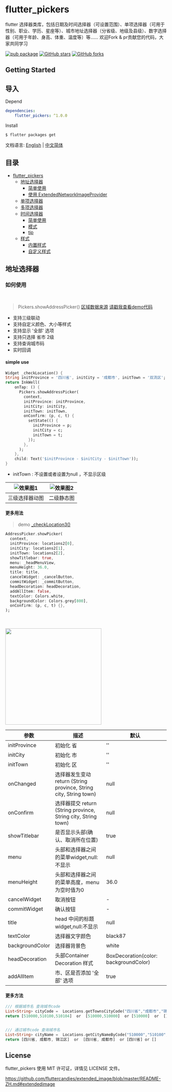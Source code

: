 flutter_pickers
====

flutter 选择器类库，包括日期及时间选择器（可设置范围）、单项选择器（可用于性别、职业、学历、星座等）、城市地址选择器（分省级、地级及县级）、数字选择器（可用于年龄、身高、体重、温度等）等…… 欢迎Fork & pr贡献您的代码，大家共同学习

[![pub package](https://img.shields.io/pub/v/flutter_pickers.svg)](https://pub.dev/packages/flutter_pickers)  [![GitHub stars](https://img.shields.io/github/stars/longer96/flutter_pickers.svg?style=social)](https://github.com/longer96/flutter_pickers/stargazers)   [![GitHub forks](https://img.shields.io/github/forks/longer96/flutter_pickers.svg?style=social)](https://github.com/longer96/flutter_pickers/network)
## Getting Started


## 导入

Depend
``` pubspec.yaml
dependencies: 
    flutter_pickers: ^1.0.0
```

Install
```shell
$ flutter packages get
```

文档语言: [English](README-EN.md) | [中文简体](README.md)


## 目录

- [flutter_pickers](#flutter_pickers)
  - [地址选择器](#地址选择器)
    - [简单使用](#%e7%ae%80%e5%8d%95%e4%bd%bf%e7%94%a8)
    - [使用 ExtendedNetworkImageProvider](#%e4%bd%bf%e7%94%a8-extendednetworkimageprovider)
  - [单项选择器](#单项选择器)
  - [多项选择器](#单项选择器)
  - [时间选择器](#时间选择器)
    - [简单使用](#%e7%ae%80%e5%8d%95%e4%bd%bf%e7%94%a8)
    - [模式](#%e7%ae%80%e5%8d%95%e4%bd%bf%e7%94%a8)
    - [tip](#tip)
  - [样式](#样式)
    - [内置样式](#)
    - [自定义样式](#tip)
    
    
## 地址选择器

### 如何使用
<br>

> Pickers.showAddressPicker()
[区域数据来源](https://github.com/airyland/china-area-data)
[请戳我查看demo代码](https://github.com/ewdemo/MainActivity.java)

* 支持三级联动
* 支持自定义颜色、大小等样式
* 支持显示 '全部' 选项
* 支持只选择 省市 2级
* 支持查询城市码
* 实时回调


#### simple use
``` dart
Widget _checkLocation() {
String initProvince = '四川省', initCity = '成都市', initTown = '双流区';
return InkWell(
    onTap: () {
      Pickers.showAddressPicker(
        context,
        initProvince: initProvince,
        initCity: initCity,
        initTown: initTown,
        onConfirm: (p, c, t) {
          setState(() {
            initProvince = p;
            initCity = c;
            initTown = t;
          });
        },
      );
    },
    child: Text('$initProvince - $initCity - $initTown'));
}
```
* initTown : 不设置或者设置为null ，不显示区级

| ![效果图1](https://github.com/longer96/flutter_pickers/tree/master/img/p1.gif) | ![效果图2](https://github.com/longer96/flutter_pickers/tree/master/img/p2.gif) |
| :----------------------------------------------------------: | :----------------------------------------------------------: |
|                     三级选择器动图                      |                     二级静态图                      |




#### 更多用法
> demo [_checkLocation3()](https://github.com/ewdemo/MainActivity.java)

``` dart
AddressPicker.showPicker(
  context,
  initProvince: locations2[0],
  initCity: locations2[1],
  initTown: locations2[2],
  showTitlebar: true,
  menu: _headMenuView,
  menuHeight: 36.0,
  title: title,
  cancelWidget: _cancelButton,
  commitWidget: _commitButton,
  headDecoration: headDecoration,
  addAllItem: false,
  textColor: Colors.white,
  backgroundColor: Colors.grey[800],
  onConfirm: (p, c, t) {},
);
```


<br><br><img width="300px" style="max-width:100%;" src="https://github.com/longer96/flutter_pickers/tree/master/img/p3.gif"/>


| 参数         | 描述                  | 默认                 |
| ----------- | --------------------- | ------------------- |
| initProvince  | 初始化 省          | ''|
| initCity      | 初始化 市          | ''|
| initTown      | 初始化 区          | ''|
| onChanged     | 选择器发生变动 return (String province, String city, String town)      | null|
| onConfirm     | 选择器提交 return (String province, String city, String town)      | null|
| showTitlebar  |是否显示头部(确认、取消所在位置)| true|
|menu|头部和选择器之间的菜单widget,null:不显示|null|
|menuHeight|头部和选择器之间的菜单高度，menu为空时值为0|36.0|
|cancelWidget|取消按钮|-|
|commitWidget|确认按钮|-|
|title|head 中间的标题widget,null:不显示|null|
|textColor|选择器文字颜色|black87|
|backgroundColor|选择器背景色|white|
|headDecoration|头部Container Decoration 样式|BoxDecoration(color: backgroundColor)|
|addAllItem|市、区是否添加 '全部' 选项|true|


#### 更多方法
``` dart
/// 根据城市名 查询城市code
List<String> cityCode =  Locations.getTownsCityCode("四川省","成都市","锦江区");
return [510000,510100,510104]  or  [510000,510000]  or [510000]  or  []


/// 通过城市code 查询城市名
List<String> cityName =  Locations.getCityNameByCode("510000","510100","510104");
return [四川省, 成都市, 锦江区]  or  [四川省, 成都市]  or [四川省] or []
```










## License
flutter_pickers 使用 MIT 许可证，详情见 LICENSE 文件。

https://github.com/fluttercandies/extended_image/blob/master/README-ZH.md#extendedimage








